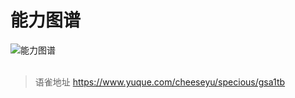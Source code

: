 # 能力图谱
![能力图谱](https://cdn.nlark.com/yuque/0/2021/png/394019/1630038894489-ef358bb3-2831-456c-a3b2-cbe4039f36b7.png)  
<br />  
> 语雀地址 https://www.yuque.com/cheeseyu/specious/gsa1tb